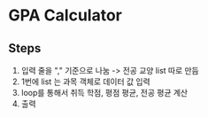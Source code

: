 # GPA Calculator

## Steps
1. 입력 줄을 "," 기준으로 나눔 -> 전공 교양 list 따로 만듬
2. 1번에 list 는 과목 객체로 데이터 값 입력
3. loop를 통해서 취득 학점, 평점 평균, 전공 평균 계산
4. 출력
